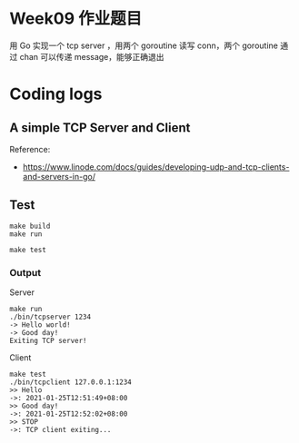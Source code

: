 # Week09 作业题目

用 Go 实现一个 tcp server ，用两个 goroutine 读写 conn，两个 goroutine 通过 chan 可以传递 message，能够正确退出

# Coding logs

## A simple TCP Server and Client

Reference:
- https://www.linode.com/docs/guides/developing-udp-and-tcp-clients-and-servers-in-go/

## Test

```
make build
make run
```

```
make test
```

### Output

Server
```
make run
./bin/tcpserver 1234
-> Hello world!
-> Good day!
Exiting TCP server!
```

Client
```
make test
./bin/tcpclient 127.0.0.1:1234
>> Hello
->: 2021-01-25T12:51:49+08:00
>> Good day!
->: 2021-01-25T12:52:02+08:00
>> STOP
->: TCP client exiting...
```
